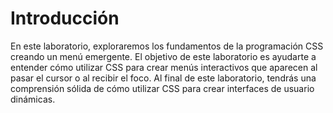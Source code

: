# Introducción

En este laboratorio, exploraremos los fundamentos de la programación CSS creando un menú emergente. El objetivo de este laboratorio es ayudarte a entender cómo utilizar CSS para crear menús interactivos que aparecen al pasar el cursor o al recibir el foco. Al final de este laboratorio, tendrás una comprensión sólida de cómo utilizar CSS para crear interfaces de usuario dinámicas.
